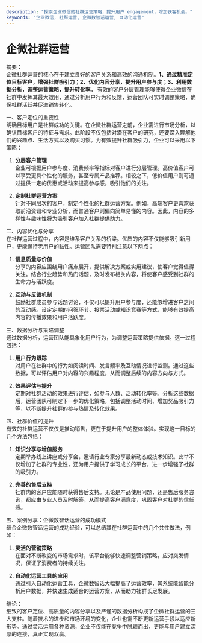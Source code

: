 ```yaml
---
description: "探索企业微信的社群运营策略，提升用户 engagement，增加获客机会。"
keywords: "企业微信, 社群运营, 企微数智话运营, 自动化运营"
---
```

# 企微社群运营

摘要：  
企微社群运营的核心在于建立良好的客户关系和高效的沟通机制。**1、通过精准定位目标客户，增强社群吸引力；2、优化内容分享，提升用户参与度；3、利用数据分析，调整运营策略，提升转化率。** 有效的客户分层管理能够使得企业微信在社群中发挥其最大效用，通过分析用户行为和反馈，运营团队可实时调整策略，确保社群活跃并促进销售转化。

一、客户定位的重要性  
明确目标用户是社群成功的关键。在企微社群运营之前，企业需进行市场分析，以确认目标客户的特征与需求。此阶段不仅包括对潜在客户的研究，还要深入理解他们的兴趣点、生活方式以及购买习惯。为有效提升社群吸引力，企业可以采用以下策略：

1. **分层客户管理**  
企业可根据用户参与度、消费频率等指标对客户进行分层管理。高价值客户可以享受更具个性化的服务，甚至专属产品推荐。相较之下，低价值用户则可通过提供一定的优惠或活动来提高参与感，吸引他们的关注。

2. **定制社群运营方案**  
针对不同层次的客户，制定个性化的社群运营方案。例如，高端客户更喜欢获取前沿资讯和专业分析，而普通客户则偏向简单易懂的内容。因此，内容的多样性与趣味性将为吸引客户加入社群提供助力。

二、内容优化与分享  
在社群运营过程中，内容是维系客户关系的桥梁。优质的内容不仅能够吸引新用户，更能保持老用户的黏性。运营团队需要特别注意以下两点：

1. **信息质量与价值**  
分享的内容应围绕用户痛点展开，提供解决方案或实用建议，使客户觉得值得关注。结合行业趋势和热门话题，及时发布相关内容，将使客户感受到社群的生命力与活跃度。

2. **互动与反馈机制**  
鼓励社群成员参与话题讨论，不仅可以提升用户参与度，还能够增进客户之间的互动感。设定定期的问答环节、投票活动或知识竞赛等方式，能够有效提高内容的传播效果和用户活跃度。

三、数据分析与策略调整  
通过数据分析，运营团队能具象化用户行为，为调整运营策略提供依据。这一过程包括：

1. **用户行为跟踪**  
对用户在社群中的行为如阅读时间、发言频率及互动情况进行监测。通过这些数据，可以评估用户对内容的兴趣程度，从而调整后续的内容方向与方式。

2. **效果评估与提升**  
定期对社群活动的效果进行评估，如参与人数、活动转化率等。分析这些数据后，运营团队可制定下一步的优化策略，包括调整活动时间、增加奖品吸引力等，以不断提升社群的参与热情及转化效果。

四、社群价值的提升  
有效的社群运营不仅仅是推动销售，更在于提升用户的整体体验。实现这一目标的几个方法包括：

1. **知识分享与增值服务**  
定期举办线上讲座或分享会，邀请行业专家分享最新动态或技术知识。此举不仅增加了社群的专业性，还为用户提供了学习成长的平台，进一步增强了社群的吸引力。

2. **完善的售后支持**  
社群内的客户应能随时获得售后支持。无论是产品使用问题，还是售后服务咨询，都应由专业人员及时解答，从而提高客户满意度，巩固客户对社群的信任感。

五、案例分享：企微数智话运营的成功模式  
结合企微数智话运营的成功经验，可以总结其在社群运营中的几个共性做法，例如：

1. **灵活的营销策略**  
在面对不断改变的市场需求时，该平台能够快速调整营销策略，应对突发情况，保证了消费者的持续关注。

2. **自动化运营工具的应用**  
通过引入自动化运营工具，企微数智话大幅提高了运营效率，其系统能智能分析用户数据，并快速生成适合的运营方案，从而助力社群长足发展。

结论：  
细致的客户定位、高质量的内容分享以及严谨的数据分析构成了企微社群运营的三大支柱。随着技术的进步和市场环境的变化，企业也需不断更新运营手段以适应新形势。通过灵活运用各种资源，企业不仅能在竞争中脱颖而出，更能与用户建立深厚的连接，真正实现双赢。
